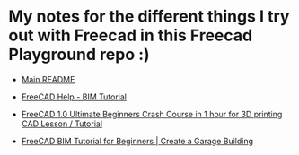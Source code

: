 # My notes for the different things I try out with Freecad in this Freecad Playground repo :)

* [Main README](main/README.md)

* [FreeCAD Help - BIM Tutorial](Help-BIM-Tutorial/README.md)

* [FreeCAD 1.0 Ultimate Beginners Crash Course in 1 hour for 3D printing CAD Lesson / Tutorial](FreeCAD-1_0-Ultimate-Beginners-Crash-Course-in-1-hour-for-3D-printing-CAD-Lesson-Tutorial/README.md)

* [FreeCAD BIM Tutorial for Beginners | Create a Garage Building](FreeCAD_BIM_Tutorial_for_Beginners__Create_a_Garage_Building/doc/README.md)
